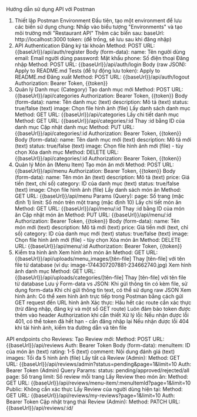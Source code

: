 Hướng dẫn sử dụng API với Postman
1. Thiết lập Postman Environment
Đầu tiên, tạo một environment để lưu các biến sử dụng chung:
Nhấp vào biểu tượng "Environments" và tạo môi trường mới "Restaurant API"
Thêm các biến sau:
baseUrl: http://localhost:3000
token: (để trống, sẽ lưu sau khi đăng nhập)
2. API Authentication
Đăng ký tài khoản
Method: POST
URL: {{baseUrl}}/api/auth/register
Body (form-data):
name: Tên người dùng
email: Email người dùng
password: Mật khẩu
phone: Số điện thoại
Đăng nhập
Method: POST
URL: {{baseUrl}}/api/auth/login
Body (raw JSON):
Apply to README.md
Tests (để tự động lưu token):
Apply to README.md
Đăng xuất
Method: POST
URL: {{baseUrl}}/api/auth/logout
Authorization: Bearer Token, {{token}}
3. Quản lý Danh mục (Category)
Tạo danh mục mới
Method: POST
URL: {{baseUrl}}/api/categories
Authorization: Bearer Token, {{token}}
Body (form-data):
name: Tên danh mục (text)
description: Mô tả (text)
status: true/false (text)
image: Chọn file hình ảnh (file)
Lấy danh sách danh mục
Method: GET
URL: {{baseUrl}}/api/categories
Lấy chi tiết danh mục
Method: GET
URL: {{baseUrl}}/api/categories/:id
Thay :id bằng ID của danh mục
Cập nhật danh mục
Method: PUT
URL: {{baseUrl}}/api/categories/:id
Authorization: Bearer Token, {{token}}
Body (form-data):
name: Tên danh mục mới (text)
description: Mô tả mới (text)
status: true/false (text)
image: Chọn file hình ảnh mới (file) - tùy chọn
Xóa danh mục
Method: DELETE
URL: {{baseUrl}}/api/categories/:id
Authorization: Bearer Token, {{token}}
4. Quản lý Món ăn (Menu Item)
Tạo món ăn mới
Method: POST
URL: {{baseUrl}}/api/menu
Authorization: Bearer Token, {{token}}
Body (form-data):
name: Tên món ăn (text)
description: Mô tả (text)
price: Giá tiền (text, chỉ số)
category: ID của danh mục (text)
status: true/false (text)
image: Chọn file hình ảnh (file)
Lấy danh sách món ăn
Method: GET
URL: {{baseUrl}}/api/menu
Params (Query):
page: Số trang (mặc định 1)
limit: Số món trên một trang (mặc định 10)
Lấy chi tiết món ăn
Method: GET
URL: {{baseUrl}}/api/menu/:id
Thay :id bằng ID của món ăn
Cập nhật món ăn
Method: PUT
URL: {{baseUrl}}/api/menu/:id
Authorization: Bearer Token, {{token}}
Body (form-data):
name: Tên món mới (text)
description: Mô tả mới (text)
price: Giá tiền mới (text, chỉ số)
category: ID của danh mục mới (text)
status: true/false (text)
image: Chọn file hình ảnh mới (file) - tùy chọn
Xóa món ăn
Method: DELETE
URL: {{baseUrl}}/api/menu/:id
Authorization: Bearer Token, {{token}}
5. Kiểm tra hình ảnh
Xem hình ảnh món ăn
Method: GET
URL: {{baseUrl}}/api/uploads/menu_images/[tên-file]
Thay [tên-file] với tên file từ database (ví dụ: image-1744307207881-234662740.jpg)
Xem hình ảnh danh mục
Method: GET
URL: {{baseUrl}}/api/uploads/categories/[tên-file]
Thay [tên-file] với tên file từ database
Lưu ý
Form-data vs JSON:
Khi gửi thông tin có kèm file, sử dụng form-data
Khi chỉ gửi thông tin text, có thể sử dụng raw JSON
Xem hình ảnh:
Có thể xem hình ảnh trực tiếp trong Postman bằng cách gửi GET request đến URL hình ảnh
Xác thực:
Hầu hết các route cần xác thực (trừ đăng nhập, đăng ký và một số GET route)
Luôn đảm bảo token được thêm vào header Authorization khi cần thiết
Xử lý lỗi:
Nếu nhận được lỗi 401, có thể token đã hết hạn - cần đăng nhập lại
Nếu nhận được lỗi 404 khi tải hình ảnh, kiểm tra đường dẫn và tên file

API endpoints cho Reviews:
Tạo Review mới:
Method: POST
URL: {{baseUrl}}/api/reviews
Auth: Bearer Token
Body (form-data):
menuItem: ID của món ăn (text)
rating: 1-5 (text)
comment: Nội dung đánh giá (text)
images: Tối đa 5 hình ảnh (file)
Lấy tất cả Review (Admin):
Method: GET
URL: {{baseUrl}}/api/reviews/admin?status=pending&page=1&limit=10
Auth: Bearer Token (Admin)
Query Params:
status: pending/approved/rejected/all
page: Số trang
limit: Số review mỗi trang
Lấy Review theo món ăn:
Method: GET
URL: {{baseUrl}}/api/reviews/menu-item/:menuItemId?page=1&limit=10
Public: Không cần xác thực
Lấy Review của người dùng hiện tại:
Method: GET
URL: {{baseUrl}}/api/reviews/my-reviews?page=1&limit=10
Auth: Bearer Token
Cập nhật trạng thái Review (Admin):
Method: PATCH
URL: {{baseUrl}}/api/reviews/:id/